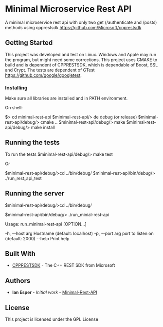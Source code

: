 # Minimal Microservice Rest API

A minimal microservice rest api with only two get (/authenticate and /posts) methods using cpprestsdk <https://github.com/Microsoft/cpprestsdk>

## Getting Started

This project was developed and test on Linux. Windows and Apple may run the program, but might need some corrections.
This project uses CMAKE to build and is dependent of CPPRESTSDK, which is dependable of Boost, SSL and Crypt. The tests are dependent of GTest <https://github.com/google/googletest>.

### Installing

Make sure all libraries are installed and in PATH environment.

On shell:

$> cd minimal-rest-api
$minimal-rest-api/> de debug (or release)
$minimal-rest-api/debug/> cmake ..
$minimal-rest-api/debug/> make
$minimal-rest-api/debug/> make install

## Running the tests

To run the tests
$minimal-rest-api/debug/> make test

Or

$minimal-rest-api/debug/>cd ../bin/debug/
$minimal-rest-api/bin/debug/> ./run_rest_api_test

## Running the server

$minimal-rest-api/debug/>cd ../bin/debug/

$minimal-rest-api/bin/debug/> ./run_minial-rest-api <options>

Usage:
  run_minimal-rest-api [OPTION...]

  -h, --host arg  Hostname (default: localhost)
  -p, --port arg  port to listen on (default: 2000)
      --help      Print help


## Built With

* [CPPRESTSDK](https://github.com/Microsoft/cpprestsdk) - The C++ REST SDK from Microsoft

## Authors

* **Ian Esper** - *Initial work* - [Minimal-Rest-API](https://bitbucket.com/imesper)

## License

This project is licensed under the GPL License


